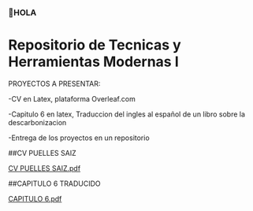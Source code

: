 ### 👋HOLA

# Repositorio de Tecnicas y Herramientas Modernas I

PROYECTOS A PRESENTAR:

-CV en Latex, plataforma Overleaf.com

-Capitulo 6 en latex, Traduccion del ingles al español de un libro sobre la descarbonizacion

-Entrega de los proyectos en un repositorio

##CV  PUELLES SAIZ

[CV PUELLES SAIZ.pdf](https://github.com/ROSARIOPUELLES/ROSARIOPUELLES/blob/f45bb47f571cab5c056125238be25db60d8ef7c3/CV%20PUELLES%20SAIZ.pdf)

##CAPITULO 6 TRADUCIDO

[CAPITULO 6.pdf](https://github.com/ROSARIOPUELLES/ROSARIOPUELLES/blob/ec8f3fbb77a0454b3b63aac774899f88b388d3a3/CAPITULO%206.pdf)
